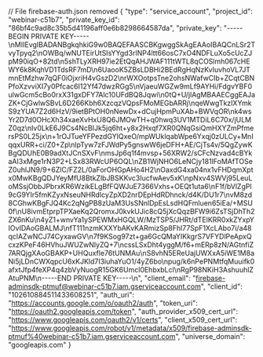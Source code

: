 // File firebase-auth.json removed
{
  "type": "service_account",
  "project_id": "webinar-c51b7",
  "private_key_id": "86bf4c9ad8c35b5d41196aff0e6b8298664587da",
  "private_key": "-----BEGIN PRIVATE KEY-----\nMIIEvgIBADANBgkqhkiG9w0BAQEFAASCBKgwggSkAgEAAoIBAQCnLSr2TvyTpyq2\nOWBq/wNUTEirUtSIsYYgd3rINP4ltt66osC7xO4NDFLuXo5cUcZJpM90iqO+82td\n5shTLyXRH97ie2EtQqAHJWAF111tWTL8qCOSlmh067cHEWY6k8KqhVD1TdsRF7mD\n6UaooK5ZBsLDBHi2BEdRgHqNzKvIuvhoVL7JTmnEtMzhw7qQF0iOjxriH4vGszD2\nrWXOotpsTne2ohsNWafwCIb+ZCqtCBNPfoXzvviXI7y0Pfcac6I12Yf47dwzRGg5\nVjaeuWGZw9mLf9AYHi/FdgvYBF0ulwGcm5cBo0rxX31gxDFY7Alc10UFdBQ8Jqwi\n0tQ+U/jlAgMBAAECggEAJaZK+CjGwlwSBvL6D266Kbh6XzcqzVQpsFMoMEGbARRj\nqeWwgTkzIXYmkS9zYUA7Z2d6HzV/9ietBPtOH0nNewDx+dCujHpmPuXAb+BWVqOR\nk4wsYr2D7d0OHcXh34xaeXvHxU8Q6JMOwTH+q0hwq3UV1MTDiL6C70x/jULMZ0qz\nIv0LkE6J9Cs4NcBIJk5jq6ht+y8x2Hxqf7XR0QNqGsiQmHXYZmPfmersPS0L25jx\n+1rOJTueYFPezdGYIQxeO/mpWUklqabWpe6Yxqj0zULCy+MnIqqxURR+ci/Z0+Zp\nlpTyw7zFJWdPy5gnswW6jeDFH+AE/CjTs4v/5QgZywKBgQDUhE0B9adXtJCnSXvF\nmsJp6q1f4mvsp+56XRW2/sCFcNzvad4cBYkaAI3xMge1rN3P2+LSx83RWcUP6OQL\nZB1WjNHO6LeNCjy181lFoMAfTOSeZ0uhlJN9/9+6ZlC/FZ2L/0aForOHGpAHo4H2\nOaxdG4xa04nx1vFHDqmXptx0MwKBgQDJYeyMfU8BtkZlbJBSKKvc3IucfwAev5xK\npNxv4SWVj95LeuLoMSsjObbJPbrxKR6WzikELgBfFQWJuE7366Vxhs+OEQt1uta6\nF1f/bVlZgPl9cG9YIr5fmKZyxNseuNHRdIcyZpXD2nrDEpHdRDhnck/d4K/DU1r7\nvM8zd8CGhwKBgFJQ4Kc2qNgPB8zUaM3UsSNnlDpEsLsdHQFmluen65iEa/+MSU0f\nU8ivmEtprpTPXaeKq2QromxJ0kvkUJic8cQ5jXcQqzBFW9i6ZsTSjDhTh2ZX6nKu\n4yZ1+wnvYa1ySPEWMxHGQLW/MzTSP5/JHRt/dTElKRR0xkZYxpYIOvIDAoGBALMJ\nfT111nzmKXXYbAKvKARmizSp8Fhl77SpF1XcLAbo7i/a48qclAZwNCJ74CyxawGV\n7f9KSog97zt+ga6GcQMaYIKkgrS7VFYDlPeApxQcxzKPeF46HVhuJWUZwNlyZQ+7\ncssLSxDht4yggM/f6+mERp8zN/AGtnfiZ7ARQjgXAoGBAKP+UHQuxfle76tUNMAu\nS8vhN5EReUajUWXxA5iWE1M8aNi5jLDnCWXqpcU6xKJKld7I3iuhaYuO1/4yZ6bo\npug/k6nPePNMtfqMuuifk0afxtJfp4feXP4q4zbVyNuogR15GK6Umcl0EhbxbLcl\nRgP98NKiH3AshuuhlZAtuPNM\n-----END PRIVATE KEY-----\n",
  "client_email": "firebase-adminsdk-ptmuf@webinar-c51b7.iam.gserviceaccount.com",
  "client_id": "102610884511433608251",
  "auth_uri": "https://accounts.google.com/o/oauth2/auth",
  "token_uri": "https://oauth2.googleapis.com/token",
  "auth_provider_x509_cert_url": "https://www.googleapis.com/oauth2/v1/certs",
  "client_x509_cert_url": "https://www.googleapis.com/robot/v1/metadata/x509/firebase-adminsdk-ptmuf%40webinar-c51b7.iam.gserviceaccount.com",
  "universe_domain": "googleapis.com"
}
